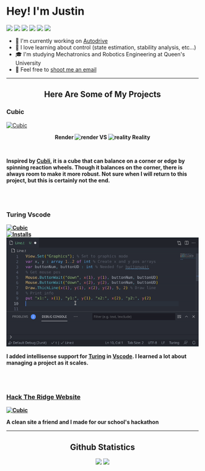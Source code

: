 # Hey! I\'m Justin
<!--Badges-->
![](https://komarev.com/ghpvc/?username=jumner&color=red&style=for-the-badge) 
![](https://img.shields.io/github/followers/jumner?color=orange&style=for-the-badge) 
![](https://img.shields.io/github/stars/jumner?color=yellow&style=for-the-badge) 
[![](https://img.shields.io/website?down_color=red&down_message=DOWN%20%3A%28&style=for-the-badge&up_color=brightgreen&up_message=UP&url=https%3A%2F%2Fjumner.github.io)](https://jumner.github.io)
![](https://img.shields.io/badge/Favorite%20Language-Rust-blue?style=for-the-badge) 
![](https://img.shields.io/badge/Favorite%20IDE-Helix-blueviolet?style=for-the-badge)

- 🔭 I'm currently working on [Autodrive](https://autodrive.engineering.queensu.ca/)
- 🌱 I love learning about control (state estimation, stability analysis, etc...)
- 🎓 I'm studying Mechatronics and Robotics Engineering at Queen's University
- 💬 Feel free to [shoot me an email](mailto:justintfrank@gmail.com)

---
<h2 align="center">
Here Are Some of My Projects
</h2>

### Cubic
[![Cubic](https://github-readme-stats.vercel.app/api/pin/?username=jumner&repo=cubicFirmware&theme=dracula&hide_border=true)](https://github.com/jumner/cubicfirmware)

<p align="center">
<b>Render<b>
<img src="https://user-images.githubusercontent.com/69999075/175437006-0e411239-b296-4e80-9e41-75a2157dafa2.png" width="300px" alt="render"/>
VS
<img src="https://user-images.githubusercontent.com/69999075/175431668-324ac41d-5c04-4bda-bd9f-c9cc0a512682.jpg" width="300px" alt="reality"/>
<b>Reality<b>
</p><br/>

Inspired by [Cubli](https://www.youtube.com/watch?v=n_6p-1J551Y), it is a cube that can balance on a corner or edge by spinning reaction wheels.
Though it balances on the corner, there is always room to make it more robust. Not sure when I will return to this project, but this is certainly not the end.

<br/><br/>

### Turing Vscode
[![Cubic](https://github-readme-stats.vercel.app/api/pin/?username=jumner&repo=turingvscode&theme=dracula&hide_border=true)](https://github.com/jumner/turingvscode)<br/>
[![Installs](https://vsmarketplacebadge.apphb.com/installs-short/Jumner.tsh.svg?style=for-the-badge)](https://marketplace.visualstudio.com/items?itemName=Jumner.tsh)
<br/>
![](https://raw.githubusercontent.com/Jumner/TuringVscode/main/images/Example.gif)

I added intellisense support for [Turing](https://github.com/Open-Turing-Project/OpenTuring) in [Vscode](https://github.com/Microsoft/vscode). I learned a lot about managing a project as it scales.

<br/><br/>

### [Hack The Ridge Website](https://hacktheridge.xyz)
[![Cubic](https://github-readme-stats.vercel.app/api/pin/?username=jumner&repo=htr-website&theme=dracula&hide_border=true)](https://github.com/jumner/htr-website)

A clean site a friend and I made for our school's hackathon

---
<h2 align="center">
Github Statistics
</h2>

<p align="center">
  <img height="180em" src="http://github-profile-summary-cards.vercel.app/api/cards/stats?username=jumner&theme=dracula"/>
  <img height="180em" src="http://github-profile-summary-cards.vercel.app/api/cards/repos-per-language?username=jumner&theme=dracula"/>
</p>
